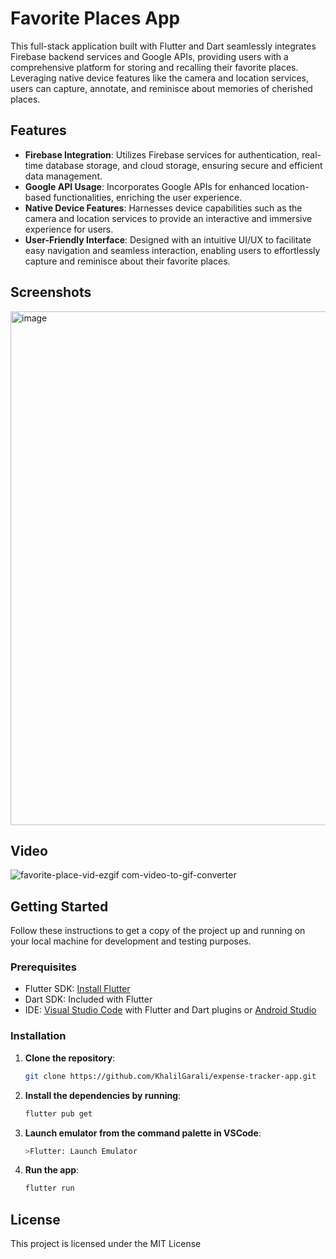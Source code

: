 # Favorite Places App

This full-stack application built with Flutter and Dart seamlessly integrates Firebase backend services and Google APIs, providing users with a comprehensive platform for storing and recalling their favorite places. Leveraging native device features like the camera and location services, users can capture, annotate, and reminisce about memories of cherished places.

## Features

- **Firebase Integration**: Utilizes Firebase services for authentication, real-time database storage, and cloud storage, ensuring secure and efficient data management.
- **Google API Usage**: Incorporates Google APIs for enhanced location-based functionalities, enriching the user experience.
- **Native Device Features**: Harnesses device capabilities such as the camera and location services to provide an interactive and immersive experience for users.
- **User-Friendly Interface**: Designed with an intuitive UI/UX to facilitate easy navigation and seamless interaction, enabling users to effortlessly capture and reminisce about their favorite places.

## Screenshots

<img width="822" alt="image" src="https://github.com/KhalilGarali/favorite-places-app/assets/112202385/4dc0df1d-73bf-44f7-9809-36fe565a2ecc">  

## Video  

![favorite-place-vid-ezgif com-video-to-gif-converter](https://github.com/KhalilGarali/favorite-places-app/assets/112202385/0413ad47-9cf8-41de-a760-75e4e1aa972d)

## Getting Started

Follow these instructions to get a copy of the project up and running on your local machine for development and testing purposes.

### Prerequisites

- Flutter SDK: [Install Flutter](https://flutter.dev/docs/get-started/install)
- Dart SDK: Included with Flutter
- IDE: [Visual Studio Code](https://code.visualstudio.com/) with Flutter and Dart plugins or [Android Studio](https://developer.android.com/studio)

### Installation

1. **Clone the repository**:
   
    ```sh
    git clone https://github.com/KhalilGarali/expense-tracker-app.git
3. **Install the dependencies by running**:
   
    ```sh
    flutter pub get
4. **Launch emulator from the command palette in VSCode**:
   
    ```sh
    >Flutter: Launch Emulator
    
5. **Run the app**:
   
    ```sh
    flutter run

## License

This project is licensed under the MIT License

